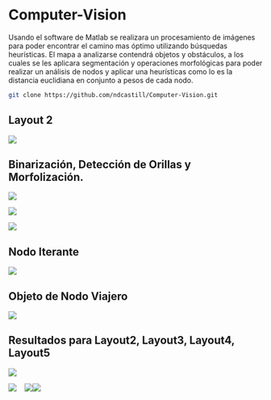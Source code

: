 # Computer-Vision

Usando el software de Matlab se realizara un procesamiento de imágenes para poder encontrar el camino mas óptimo utilizando búsquedas heurísticas. El mapa a analizarse contendrá objetos y obstáculos, a los cuales se les aplicara segmentación y operaciones morfológicas para poder realizar un análisis de nodos y aplicar una heurísticas como lo es la distancia euclidiana en conjunto a pesos de cada nodo.

```bash
git clone https://github.com/ndcastill/Computer-Vision.git
```

## Layout 2

![](img/2022-05-10-21-32-50-image.png)

## Binarización, Detección de Orillas y Morfolización.

![](img/2022-05-10-21-33-56-image.png)

![](img/2022-05-10-21-34-07-image.png)

![](img/2022-05-10-21-34-18-image.png)

## Nodo Iterante

![](img/2022-05-10-21-34-35-image.png)

## Objeto de Nodo Viajero

![](img/2022-05-10-21-34-55-image.png)

## Resultados para Layout2, Layout3, Layout4, Layout5

![](img/2022-05-10-21-35-22-image.png)

![](img/2022-05-10-21-35-31-image.png)    ![](img/2022-05-10-21-35-43-image.png)![](img/2022-05-10-21-35-53-image.png)
